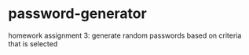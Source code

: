 # password-generator
homework assignment 3: generate random passwords based on criteria that is selected
